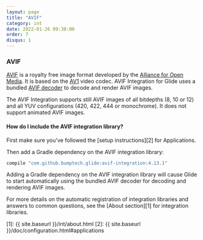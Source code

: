 ```yaml
---
layout: page
title: "AVIF"
category: int
date: 2022-01-26 09:38:00
order: 7
disqus: 1
---
```


### AVIF

[AVIF](https://developer.android.com/about/versions/12/features#avif) is a royalty free image format developed by the [Alliance for Open Media](https://aomedia.org). It is based on the [AV1](https://en.wikipedia.org/wiki/AV1) video codec. AVIF Integration for Glide uses a bundled [AVIF decoder](https://github.com/AOMediaCodec/libavif) to decode and render AVIF images.

The AVIF Integration supports still AVIF images of all bitdepths (8, 10 or 12) and all YUV configurations (420, 422, 444 or monochrome). It does not support animated AVIF images.


#### How do I include the AVIF integration library?
First make sure you've followed the [setup instructions][2] for Applications.

Then add a Gradle dependency on the AVIF integration library:

```groovy
compile "com.github.bumptech.glide:avif-integration:4.13.1"
```

Adding a Gradle dependency on the AVIF integration library will cause Glide to start automatically using the bundled AVIF decoder for decoding and rendering AVIF images.

For more details on the automatic registration of integration libraries and answers to common questions, see the [About section][1] for integration libraries.

[1]: {{ site.baseurl }}/int/about.html
[2]: {{ site.baseurl }}/doc/configuration.html#applications
